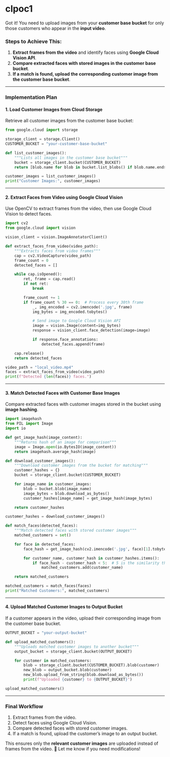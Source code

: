 # clpoc1

Got it! You need to upload images from your **customer base bucket** for only those customers who appear in the **input video**.  

### **Steps to Achieve This:**
1. **Extract frames from the video** and identify faces using **Google Cloud Vision API**.
2. **Compare extracted faces with stored images in the customer base bucket**.
3. **If a match is found, upload the corresponding customer image from the customer base bucket**.

---

### **Implementation Plan**
#### **1. Load Customer Images from Cloud Storage**
Retrieve all customer images from the customer base bucket:
```python
from google.cloud import storage

storage_client = storage.Client()
CUSTOMER_BUCKET = "your-customer-base-bucket"

def list_customer_images():
    """Lists all images in the customer base bucket"""
    bucket = storage_client.bucket(CUSTOMER_BUCKET)
    return [blob.name for blob in bucket.list_blobs() if blob.name.endswith(('.jpg', '.png'))]

customer_images = list_customer_images()
print("Customer Images:", customer_images)
```

---

#### **2. Extract Faces from Video using Google Cloud Vision**
Use OpenCV to extract frames from the video, then use Google Cloud Vision to detect faces.

```python
import cv2
from google.cloud import vision

vision_client = vision.ImageAnnotatorClient()

def extract_faces_from_video(video_path):
    """Extracts faces from video frames"""
    cap = cv2.VideoCapture(video_path)
    frame_count = 0
    detected_faces = []

    while cap.isOpened():
        ret, frame = cap.read()
        if not ret:
            break

        frame_count += 1
        if frame_count % 30 == 0:  # Process every 30th frame
            _, img_encoded = cv2.imencode('.jpg', frame)
            img_bytes = img_encoded.tobytes()

            # Send image to Google Cloud Vision API
            image = vision.Image(content=img_bytes)
            response = vision_client.face_detection(image=image)

            if response.face_annotations:
                detected_faces.append(frame)

    cap.release()
    return detected_faces

video_path = "local_video.mp4"
faces = extract_faces_from_video(video_path)
print(f"Detected {len(faces)} faces.")
```

---

#### **3. Match Detected Faces with Customer Base Images**
Compare extracted faces with customer images stored in the bucket using **image hashing**.

```python
import imagehash
from PIL import Image
import io

def get_image_hash(image_content):
    """Returns hash of an image for comparison"""
    image = Image.open(io.BytesIO(image_content))
    return imagehash.average_hash(image)

def download_customer_images():
    """Download customer images from the bucket for matching"""
    customer_hashes = {}
    bucket = storage_client.bucket(CUSTOMER_BUCKET)

    for image_name in customer_images:
        blob = bucket.blob(image_name)
        image_bytes = blob.download_as_bytes()
        customer_hashes[image_name] = get_image_hash(image_bytes)

    return customer_hashes

customer_hashes = download_customer_images()

def match_faces(detected_faces):
    """Match detected faces with stored customer images"""
    matched_customers = set()

    for face in detected_faces:
        face_hash = get_image_hash(cv2.imencode('.jpg', face)[1].tobytes())

        for customer_name, customer_hash in customer_hashes.items():
            if face_hash - customer_hash < 5:  # 5 is the similarity threshold
                matched_customers.add(customer_name)

    return matched_customers

matched_customers = match_faces(faces)
print("Matched Customers:", matched_customers)
```

---

#### **4. Upload Matched Customer Images to Output Bucket**
If a customer appears in the video, upload their corresponding image from the customer base bucket.

```python
OUTPUT_BUCKET = "your-output-bucket"

def upload_matched_customers():
    """Uploads matched customer images to another bucket"""
    output_bucket = storage_client.bucket(OUTPUT_BUCKET)

    for customer in matched_customers:
        blob = storage_client.bucket(CUSTOMER_BUCKET).blob(customer)
        new_blob = output_bucket.blob(customer)
        new_blob.upload_from_string(blob.download_as_bytes())
        print(f"Uploaded {customer} to {OUTPUT_BUCKET}")

upload_matched_customers()
```

---

### **Final Workflow**
1. Extract frames from the video.
2. Detect faces using Google Cloud Vision.
3. Compare detected faces with stored customer images.
4. If a match is found, upload the customer’s image to an output bucket.

This ensures only the **relevant customer images** are uploaded instead of frames from the video. 🚀 Let me know if you need modifications!